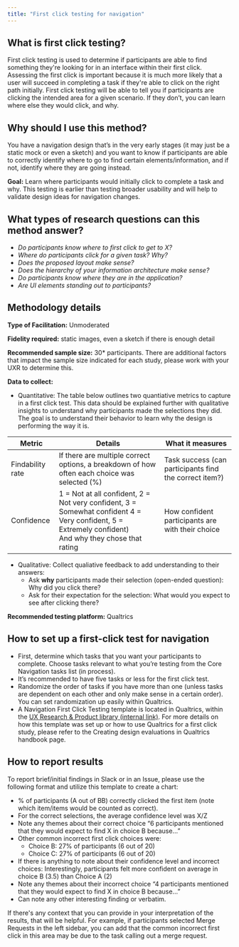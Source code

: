 ```yaml
---
title: "First click testing for navigation"
---
```


## What is first click testing?

First click testing is used to determine if participants are able to find something they're looking for in an interface within their first click. Assessing the first click is important because it is much more likely that a user will succeed in completing a task if they're able to click on the right path initially. First click testing will be able to tell you if participants are clicking the intended area for a given scenario. If they don’t, you can learn where else they would click, and why.

## Why should I use this method?

You have a navigation design that’s in the very early stages (it may just be a static mock or even a sketch) and you want to know if participants are able to correctly identify where to go to find certain elements/information, and if not, identify where they are going instead.

**Goal:** Learn where participants would initially click to complete a task and why. This testing is earlier than testing broader usability and will help to validate design ideas for navigation changes.

## What types of research questions can this method answer?

- *Do participants know where to first click to get to X?*
- *Where do participants click for a given task? Why?*
- *Does the proposed layout make sense?*
- *Does the hierarchy of your information architecture make sense?*
- *Do participants know where they are in the application?*
- *Are UI elements standing out to participants?*

## Methodology details

**Type of Facilitation:** Unmoderated

**Fidelity required:** static images, even a sketch if there is enough detail

**Recommended sample size:** 30* participants. There are additional factors that impact the sample size indicated for each study, please work with your UXR to determine this.

**Data to collect:**

- Quantitative: The table below outlines two quantiative metrics to capture in a first click test. This data should be explained further with qualitative insights to understand why participants made the selections they did. The goal is to understand their behavior to learn why the design is performing the way it is.

|Metric|Details|What it measures|
|----|----|----|
|Findability rate |If there are multiple correct options, a breakdown of how often each choice was selected (%)|Task success (can participants find the correct item?)|
|Confidence |1 = Not at all confident, 2 = Not very confident, 3 = Somewhat confident 4 = Very confident, 5 = Extremely confident) <br> And why they chose that rating| How confident participants are with their choice|

- Qualitative: Collect qualiative feedback to add understanding to their answers:
    - Ask **why** participants made their selection (open-ended question): Why did you click there?
    - Ask for their expectation for the selection: What would you expect to see after clicking there?

**Recommended testing platform:** Qualtrics

## How to set up a first-click test for navigation

- First, determine which tasks that you want your participants to complete. Choose tasks relevant to what you’re testing from the Core Navigation tasks list (in process).
- It’s recommended to have five tasks or less for the first click test.
- Randomize the order of tasks if you have more than one (unless tasks are dependent on each other and only make sense in a certain order). You can set randomization up easily within Qualtrics.
- A Navigation First Click Testing template is located in Qualtrics, within the [UX Research & Product library (internal link)](https://gitlab.eu.qualtrics.com/Q/SurveysSection?ContextLibraryID=GR_6ziMa2ooJx4Y6SF&LibraryID=GR_6ziMa2ooJx4Y6SF). For more details on how this template was set up or how to use Qualtrics for a first click study, please refer to the Creating design evaluations in Qualtrics handbook page.

## How to report results

To report brief/initial findings in Slack or in an Issue, please use the following format and utilize this template to create a chart:

- % of participants (A out of BB) correctly clicked the first item (note which item/items would be counted as correct).
- For the correct selections, the average confidence level was X/Z
- Note any themes about their correct choice “6 participants mentioned that they would expect to find X in choice B because…”
- Other common incorrect first click choices were:
    - Choice B: 27% of participants (6 out of 20)
    - Choice C: 27% of participants (6 out of 20)
- If there is anything to note about their confidence level and incorrect choices: Interestingly, participants felt more confident on average in choice B (3.5) than Choice A (2)
- Note any themes about their incorrect choice “4 participants mentioned that they would expect to find X in choice B because…”
- Can note any other interesting finding or verbatim.

If there's any context that you can provide in your interpretation of the results, that will be helpful. For example, if participants selected Merge Requests in the left sidebar, you can add that the common incorrect first click in this area may be due to the task calling out a merge request.
